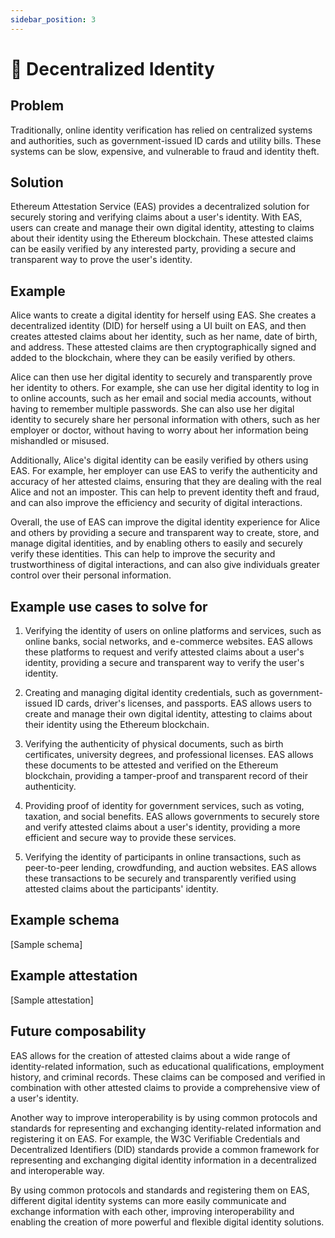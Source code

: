 ```yaml
---
sidebar_position: 3
---
```


# 🥸 Decentralized Identity

## Problem
Traditionally, online identity verification has relied on centralized systems and authorities, such as government-issued ID cards and utility bills. These systems can be slow, expensive, and vulnerable to fraud and identity theft.

## Solution
Ethereum Attestation Service (EAS) provides a decentralized solution for securely storing and verifying claims about a user's identity. With EAS, users can create and manage their own digital identity, attesting to claims about their identity using the Ethereum blockchain. These attested claims can be easily verified by any interested party, providing a secure and transparent way to prove the user's identity.

## Example
Alice wants to create a digital identity for herself using EAS. She creates a decentralized identity (DID) for herself using a UI built on EAS, and then creates attested claims about her identity, such as her name, date of birth, and address. These attested claims are then cryptographically signed and added to the blockchain, where they can be easily verified by others.

Alice can then use her digital identity to securely and transparently prove her identity to others. For example, she can use her digital identity to log in to online accounts, such as her email and social media accounts, without having to remember multiple passwords. She can also use her digital identity to securely share her personal information with others, such as her employer or doctor, without having to worry about her information being mishandled or misused.

Additionally, Alice's digital identity can be easily verified by others using EAS. For example, her employer can use EAS to verify the authenticity and accuracy of her attested claims, ensuring that they are dealing with the real Alice and not an imposter. This can help to prevent identity theft and fraud, and can also improve the efficiency and security of digital interactions.

Overall, the use of EAS can improve the digital identity experience for Alice and others by providing a secure and transparent way to create, store, and manage digital identities, and by enabling others to easily and securely verify these identities. This can help to improve the security and trustworthiness of digital interactions, and can also give individuals greater control over their personal information.

## Example use cases to solve for
1. Verifying the identity of users on online platforms and services, such as online banks, social networks, and e-commerce websites. EAS allows these platforms to request and verify attested claims about a user's identity, providing a secure and transparent way to verify the user's identity.

2. Creating and managing digital identity credentials, such as government-issued ID cards, driver's licenses, and passports. EAS allows users to create and manage their own digital identity, attesting to claims about their identity using the Ethereum blockchain.

3. Verifying the authenticity of physical documents, such as birth certificates, university degrees, and professional licenses. EAS allows these documents to be attested and verified on the Ethereum blockchain, providing a tamper-proof and transparent record of their authenticity.

4. Providing proof of identity for government services, such as voting, taxation, and social benefits. EAS allows governments to securely store and verify attested claims about a user's identity, providing a more efficient and secure way to provide these services.

5. Verifying the identity of participants in online transactions, such as peer-to-peer lending, crowdfunding, and auction websites. EAS allows these transactions to be securely and transparently verified using attested claims about the participants' identity.

## Example schema 
[Sample schema]

## Example attestation
[Sample attestation]


## Future composability
EAS allows for the creation of attested claims about a wide range of identity-related information, such as educational qualifications, employment history, and criminal records. These claims can be composed and verified in combination with other attested claims to provide a comprehensive view of a user's identity.

Another way to improve interoperability is by using common protocols and standards for representing and exchanging identity-related information and registering it on EAS. For example, the W3C Verifiable Credentials and Decentralized Identifiers (DID) standards provide a common framework for representing and exchanging digital identity information in a decentralized and interoperable way.

By using common protocols and standards and registering them on EAS, different digital identity systems can more easily communicate and exchange information with each other, improving interoperability and enabling the creation of more powerful and flexible digital identity solutions.


